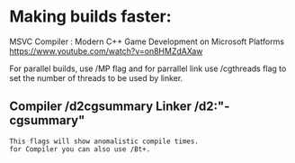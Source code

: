 
# Making builds faster:

MSVC Compiler : Modern C++ Game Development on Microsoft Platforms https://www.youtube.com/watch?v=on8HMZdAXaw

For parallel builds, use /MP flag and for parrallel link use /cgthreads flag to set the number of threads to be used by linker.


## Compiler /d2cgsummary Linker /d2:"-cgsummary"
    This flags will show anomalistic compile times.
    for Compiler you can also use /Bt+.

